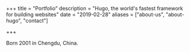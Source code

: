 +++
title = "Portfolio"
description = "Hugo, the world's fastest framework for building websites"
date = "2019-02-28"
aliases = ["about-us", "about-hugo", "contact"]

+++

Born 2001 in Chengdu, China.